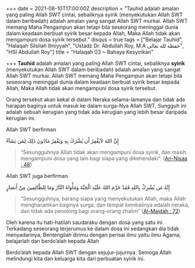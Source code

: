 +++
date = 2021-08-10T17:00:00Z
description = "Tauhid adalah amalan yang paling Allah SWT cintai, sebaliknya syirik (menyekutukan Allah SWT dalam beribadah) adalah amalan yang sangat Allah SWT murkai. Allah SWT memang Maha Pengampun akan tetapi bila seseorang meninggal dunia dalam keadaan berbuat syirik besar kepada Allah, Maka Allah tidak akan mengampuni dosa syirik tersebut."
disqus = true
tags = ["Belajar Tauhid", "Halaqah Silsilah Ilmiyyah", "Ustadz Dr. Abdullah Roy, M.A حفظه لله تعالى", "HSI Abdullah Roy"]
title = "Halaqah 03 ~ Bahaya Kesyirikan"

+++
**Tauhid** adalah amalan yang paling Allah SWT cintai, sebaliknya **syirik** (menyekutukan Allah SWT dalam beribadah) adalah amalan yang sangat Allah SWT murkai. Allah SWT memang Maha Pengampun akan tetapi bila seseorang meninggal dunia dalam keadaan berbuat syirik besar kepada Allah, Maka Allah tidak akan mengampuni dosa syirik tersebut.

Orang tersebut akan kekal di dalam Neraka selama-lamanya dan tidak ada harapan baginya untuk masuk ke dalam surga-Nya Allah SWT, Sungguh ini adalah sebuah kerugian yang tidak ada kerugian yang lebih besar daripada kerugian ini.

Allah SWT berfirman

إِنَّ اللهَ لاَيَغْفِرُ أَن يُشْرَكَ بِهِ وَيَغْفِرُ مَادُونَ ذَلِكَ لِمَن يَشَآءُ

> “Sesungguhnya Allah tidak akan mengampuni dosa syirik, dan masih mengampuni dosa yang lain bagi siapa yang dikehendaki”. ([An-Nisaa : 48](https://quran.com/4:48?font=v1&translations=33))

Allah SWT juga berfirman

إِنَّهُ مَن يُشْرِكْ بِاللهِ فَقَدْ حَرَّمَ اللهُ عَلَيْهِ الْجَنَّةَ وَمَأْوَاهُ النَّارُ وَمَا لِلظَّالِمِينَ مِنْ أَنصَارٍ

> “Sesungguhnya, barang siapa yang menyekutukan Allah, maka Allah mengharamkan baginya surga, dan tempat kembalinya adalah neraka, dan tidak ada penolong bagi orang-orang zhalim” ([Al-Maidah : 72](https://quran.com/5:72?font=v1&translations=33))

Oleh karena itu hati-hatilah saudaraku dengan dosa yang satu ini. Terkadang seseorang terjerumus ke dalam dosa ini sedangkan dia tidak menyadarinya, Bentengilah dirimu dengan perisai ilmu yaitu ilmu Agama, belajarlah dan berdo’alah kepada Allah

Berdo’alah kepada Allah SWT dengan sejujur-jujurnya. Semoga Allah melindungi kita dan keluarga kita dari perbuatan syirik ini.
